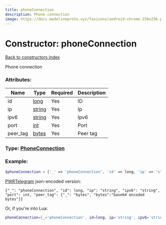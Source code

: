 ```yaml
---
title: phoneConnection
description: Phone connection
image: https://docs.madelineproto.xyz/favicons/android-chrome-256x256.png
---
```

# Constructor: phoneConnection  
[Back to constructors index](index.md)



Phone connection

### Attributes:

| Name     |    Type       | Required | Description |
|----------|---------------|----------|-------------|
|id|[long](../types/long.md) | Yes|ID|
|ip|[string](../types/string.md) | Yes|Ip|
|ipv6|[string](../types/string.md) | Yes|Ipv6|
|port|[int](../types/int.md) | Yes|Port|
|peer\_tag|[bytes](../types/bytes.md) | Yes|Peer tag|



### Type: [PhoneConnection](../types/PhoneConnection.md)


### Example:

```php
$phoneConnection = ['_' => 'phoneConnection', 'id' => long, 'ip' => 'string', 'ipv6' => 'string', 'port' => int, 'peer_tag' => 'bytes'];
```  

[PWRTelegram](https://pwrtelegram.xyz) json-encoded version:

```
{"_": "phoneConnection", "id": long, "ip": "string", "ipv6": "string", "port": int, "peer_tag": {"_": "bytes", "bytes":"base64 encoded bytes"}}
```


Or, if you're into Lua:

```lua
phoneConnection={_='phoneConnection', id=long, ip='string', ipv6='string', port=int, peer_tag='bytes'}

```


